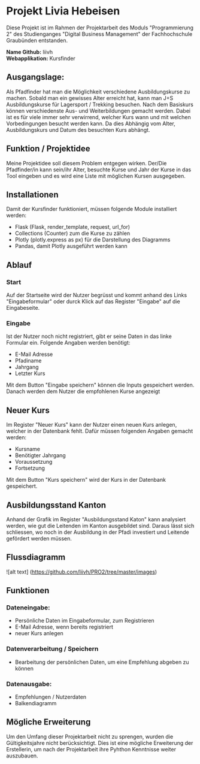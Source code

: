 # Projekt Livia Hebeisen

Diese Projekt ist im Rahmen der Projektarbeit des Moduls "Programmierung 2" des Studienganges "Digital Business Management" der Fachhochschule Graubünden entstanden. 

__Name Github:__ liivh <br>
__Webapplikation:__ Kursfinder <br>


## Ausgangslage:
Als Pfadfinder hat man die Möglichkeit verschiedene Ausbildungskurse zu machen. Sobald man ein gewisses Alter erreicht hat, kann man J+S Ausbildungskurse für Lagersport / Trekking besuchen. Nach dem Basiskurs können verschiedenste Aus- und Weiterbildungen gemacht werden. Dabei ist es für viele immer sehr verwirrend, welcher Kurs wann und mit welchen Vorbedingungen besucht werden kann. Da dies Abhängig vom Alter, Ausbildungskurs und Datum des besuchten Kurs abhängt.

## Funktion / Projektidee
Meine Projektidee soll diesem Problem entgegen wirken. Der/Die Pfadfinder/in kann sein/ihr Alter, besuchte Kurse und Jahr der Kurse in das Tool eingeben und es wird eine Liste mit möglichen Kursen ausgegeben. 


## Installationen
Damit der Kursfinder funktioniert, müssen folgende Module installiert werden:
- Flask (Flask, render_template, request, url_for)
- Collections (Counter) zum die Kurse zu zählen
- Plotly (plotly.express as px) für die Darstellung des Diagramms
- Pandas, damit Plotly ausgeführt werden kann

## Ablauf

### Start
Auf der Startseite wird der Nutzer begrüsst und kommt anhand des Links "Eingabeformular" oder durck Klick auf das Register "Eingabe" auf die Eingabeseite.

### Eingabe
Ist der Nutzer noch nicht registriert, gibt er seine Daten in das linke Formular ein. Folgende Angaben werden benötigt:
- E-Mail Adresse
- Pfadiname
- Jahrgang
- Letzter Kurs

Mit dem Button "Eingabe speichern" können die Inputs gespeichert werden. Danach werden dem Nutzer die empfohlenen Kurse angezeigt

## Neuer Kurs
Im Register "Neuer Kurs" kann der Nutzer einen neuen Kurs anlegen, welcher in der Datenbank fehlt. 
Dafür müssen folgenden Angaben gemacht werden:
- Kursname
- Benötigter Jahrgang
- Voraussetzung
- Fortsetzung

Mit dem Button "Kurs speichern" wird der Kurs in der Datenbank gespeichert.

## Ausbildungsstand Kanton
Anhand der Grafik im Register "Ausbildungsstand Katon" kann analysiert werden, wie gut die Leitenden im Kanton ausgebildet sind. Daraus lässt sich schliessen, wo noch in der Ausbildung in der Pfadi investiert und Leitende gefördert werden müssen.

## Flussdiagramm
![alt text]
(https://github.com/liivh/PRO2/tree/master/images)

## Funktionen 
### Dateneingabe:
- Persönliche Daten im Eingabeformular, zum Registrieren
- E-Mail Adresse, wenn bereits registriert
- neuer Kurs anlegen


### Datenverarbeitung / Speichern
- Bearbeitung der persönlichen Daten, um eine Empfehlung abgeben zu können

### Datenausgabe:
- Empfehlungen / Nutzerdaten
- Balkendiagramm

## Mögliche Erweiterung
Um den Umfang dieser Projektarbeit nicht zu sprengen, wurden die Gültigkeitsjahre nicht berücksichtigt. Dies ist eine mögliche Erweiterung der Erstellerin, um nach der Projektarbeit ihre Pyhthon Kenntnisse weiter auszubauen. 

